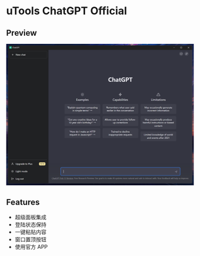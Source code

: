 # uTools ChatGPT Official

## Preview

![preview](/docs/preview.png)

## Features

- 超级面板集成
- 登陆状态保持
- 一键粘贴内容
- 窗口置顶按钮
- 使用官方 APP